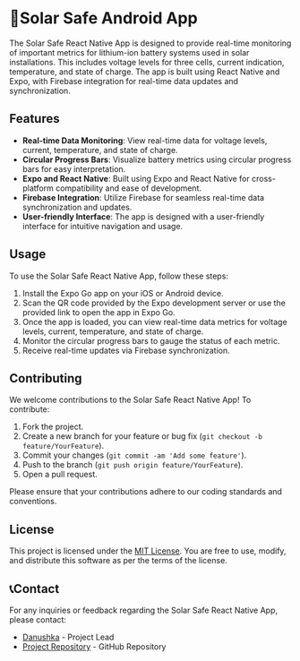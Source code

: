 # 🌄Solar Safe Android App

The Solar Safe React Native App is designed to provide real-time monitoring of important metrics for lithium-ion battery systems used in solar installations. This includes voltage levels for three cells, current indication, temperature, and state of charge. The app is built using React Native and Expo, with Firebase integration for real-time data updates and synchronization.

## Features

- **Real-time Data Monitoring**: View real-time data for voltage levels, current, temperature, and state of charge.
- **Circular Progress Bars**: Visualize battery metrics using circular progress bars for easy interpretation.
- **Expo and React Native**: Built using Expo and React Native for cross-platform compatibility and ease of development.
- **Firebase Integration**: Utilize Firebase for seamless real-time data synchronization and updates.
- **User-friendly Interface**: The app is designed with a user-friendly interface for intuitive navigation and usage.

## Usage

To use the Solar Safe React Native App, follow these steps:

1. Install the Expo Go app on your iOS or Android device.
2. Scan the QR code provided by the Expo development server or use the provided link to open the app in Expo Go.
3. Once the app is loaded, you can view real-time data metrics for voltage levels, current, temperature, and state of charge.
4. Monitor the circular progress bars to gauge the status of each metric.
5. Receive real-time updates via Firebase synchronization.

## Contributing

We welcome contributions to the Solar Safe React Native App! To contribute:

1. Fork the project.
2. Create a new branch for your feature or bug fix (`git checkout -b feature/YourFeature`).
3. Commit your changes (`git commit -am 'Add some feature'`).
4. Push to the branch (`git push origin feature/YourFeature`).
5. Open a pull request.

Please ensure that your contributions adhere to our coding standards and conventions.

## License

This project is licensed under the [MIT License](LICENSE). You are free to use, modify, and distribute this software as per the terms of the license.

## 📞Contact

For any inquiries or feedback regarding the Solar Safe React Native App, please contact:

- [Danushka](danushkaniroshan1998@gmail.com) - Project Lead
- [Project Repository](https://github.com/DanushkaNiroshan/Solar-Safe-Android-App) - GitHub Repository
